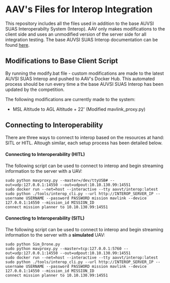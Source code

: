 # AAV's Files for Interop Integration
This repository includes all the files used in addition to the base AUVSI SUAS Interoperabilty System (Interop). AAV only makes modifications to the client side and uses an unmodified version of the server side for all integration testing. The base AUVSI SUAS Interop documentation can be found [here](https://github.com/auvsi-suas/interop).


## Modifications to Base Client Script

By running the modify.bat file - custom modifications are made to the latest AUVSI SUAS Interop and pushed to AAV's Docker Hub. This automated process should be run every time a the base AUVSI SUAS Interop has been updated by the competition.

The following modifications are currently made to the system:
- MSL Altitude to AGL Altitude + 22' (Modified mavlink_proxy.py)

## Connecting to Interoperability
There are three ways to connect to interop based on the resources at hand: SITL or HITL. Altough similar, each setup process has been detailed below.

#### Connecting to Interoperability (HITL)

The following script can be used to connect to interop and begin streaming information to the server with a UAV:
```
sudo python mavproxy.py --master=/dev/ttyUSB# --out=udp:127.0.0.1:14550 --out=udpout:10.10.130.99:14551
sudo docker run --net=host --interactive --tty aavvt/interop:latest
sudo python ./tools/interop_cli.py --url http://INTEROP_SERVER_IP --username USERNAME --password PASSWORD mission mavlink --device 127.0.0.1:14550 --mission_id MISSION_ID
connect mission planner to 10.10.130.99:14551
```

#### Connecting to Interoperability (SITL)

The following script can be used to connect to interop and begin streaming information to the server with a **simulated** UAV:
```
sudo python Sim_Drone.py
sudo python mavproxy.py --master=tcp:127.0.0.1:5760 --out=udp:127.0.0.1:14550 --out=udpout:10.10.130.99:14551
sudo docker run --net=host --interactive --tty aavvt/interop:latest
sudo python ./tools/interop_cli.py --url http://INTEROP_SERVER_IP --username USERNAME --password PASSWORD mission mavlink --device 127.0.0.1:14550 --mission_id MISSION_ID
connect mission planner to 10.10.130.99:14551
```
